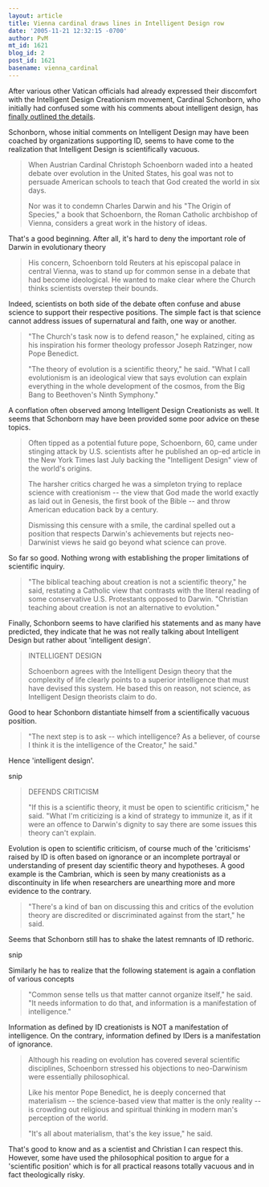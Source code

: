 ```yaml
---
layout: article
title: Vienna cardinal draws lines in Intelligent Design row
date: '2005-11-21 12:32:15 -0700'
author: PvM
mt_id: 1621
blog_id: 2
post_id: 1621
basename: vienna_cardinal
---
```

After various other Vatican officials had already expressed their discomfort with the Intelligent Design Creationism movement, Cardinal Schonborn, who initially had confused some with his comments about intelligent design, has [finally outlined the details](http://today.reuters.co.uk/news/newsArticle.aspx?type=topNews&amp;storyID=2005-11-20T111653Z_01_KWA040560_RTRUKOC_0_UK-RELIGION-EVOLUTION-CARDINAL.xml).

Schonborn, whose initial comments on Intelligent Design may have been coached by organizations supporting ID, seems to have come to the realization that Intelligent Design is scientifically vacuous.

> When Austrian Cardinal Christoph Schoenborn waded into a heated debate over evolution in the United States, his goal was not to persuade American schools to teach that God created the world in six days.
> 
> Nor was it to condemn Charles Darwin and his "The Origin of Species," a book that Schoenborn, the Roman Catholic archbishop of Vienna, considers a great work in the history of ideas.

That's a good beginning. After all, it's hard to deny the important role of Darwin in evolutionary theory

> His concern, Schoenborn told Reuters at his episcopal palace in central Vienna, was to stand up for common sense in a debate that had become ideological. He wanted to make clear where the Church thinks scientists overstep their bounds.

Indeed, scientists on both side of the debate often confuse and abuse science to support their respective positions. The simple fact is that science cannot address issues of supernatural and faith, one way or another.

> "The Church's task now is to defend reason," he explained, citing as his inspiration his former theology professor Joseph Ratzinger, now Pope Benedict.
> 
> "The theory of evolution is a scientific theory," he said. "What I call evolutionism is an ideological view that says evolution can explain everything in the whole development of the cosmos, from the Big Bang to Beethoven's Ninth Symphony."

A conflation often observed among Intelligent Design Creationists as well. It seems that Schonborn may have been provided some poor advice on these topics.

> Often tipped as a potential future pope, Schoenborn, 60, came under stinging attack by U.S. scientists after he published an op-ed article in the New York Times last July backing the "Intelligent Design" view of the world's origins.
> 
> The harsher critics charged he was a simpleton trying to replace science with creationism -- the view that God made the world exactly as laid out in Genesis, the first book of the Bible -- and throw American education back by a century.
> 
> Dismissing this censure with a smile, the cardinal spelled out a position that respects Darwin's achievements but rejects neo-Darwinist views he said go beyond what science can prove.

So far so good. Nothing wrong with establishing the proper limitations of scientific inquiry.

> "The biblical teaching about creation is not a scientific theory," he said, restating a Catholic view that contrasts with the literal reading of some conservative U.S. Protestants opposed to Darwin. "Christian teaching about creation is not an alternative to evolution."

Finally, Schonborn seems to have clarified his statements and as many have predicted, they indicate that he was not really talking about Intelligent Design but rather about 'intelligent design'.

> INTELLIGENT DESIGN
> 
> Schoenborn agrees with the Intelligent Design theory that the complexity of life clearly points to a superior intelligence that must have devised this system. He based this on reason, not science, as Intelligent Design theorists claim to do.

Good to hear Schonborn distantiate himself from a scientifically vacuous position.

> "The next step is to ask -- which intelligence? As a believer, of course I think it is the intelligence of the Creator," he said."

Hence 'intelligent design'. 

snip

> DEFENDS CRITICISM
> 
> "If this is a scientific theory, it must be open to scientific criticism," he said. "What I'm criticizing is a kind of strategy to immunize it, as if it were an offence to Darwin's dignity to say there are some issues this theory can't explain.

Evolution is open to scientific criticism, of course much of the 'criticisms' raised by ID is often based on ignorance or an incomplete portrayal or understanding of present day scientific theory and hypotheses. A good example is the Cambrian, which is seen by many creationists as a discontinuity in life when researchers are unearthing more and more evidence to the contrary.

> "There's a kind of ban on discussing this and critics of the evolution theory are discredited or discriminated against from the start," he said.

Seems that Schonborn still has to shake the latest remnants of ID rethoric.

snip

Similarly he has to realize that the following statement is again a conflation of various concepts

> "Common sense tells us that matter cannot organize itself," he said. "It needs information to do that, and information is a manifestation of intelligence."

Information as defined by ID creationists is NOT a manifestation of intelligence. On the contrary, information defined by IDers is a manifestation of ignorance.

> Although his reading on evolution has covered several scientific disciplines, Schoenborn stressed his objections to neo-Darwinism were essentially philosophical.
> 
> Like his mentor Pope Benedict, he is deeply concerned that materialism -- the science-based view that matter is the only reality -- is crowding out religious and spiritual thinking in modern man's perception of the world.
> 
> "It's all about materialism, that's the key issue," he said.

That's good to know and as a scientist and Christian I can respect this. However, some have used the philosophical position to argue for a 'scientific position' which is for all practical reasons totally vacuous and in fact theologically risky.
